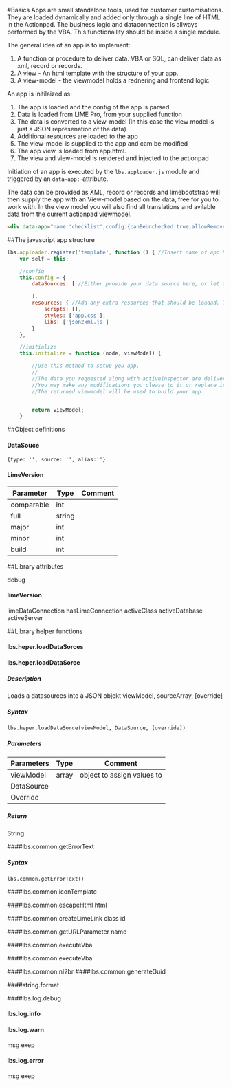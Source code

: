 #Basics
Apps are small standalone tools, used for customer customisations. They are loaded dynamically and added only through a single line of HTML in the Actionpad. The business logic and dataconnection is allways performed by the VBA. This functionallity should be inside a single module. 

The general idea of an app is to implement:

1. A function or procedure to deliver data. VBA or SQL, can deliver data as xml, record or records.
2. A view - An html template with the structure of your app.
3. A view-model - the viewmodel holds a rednering and frontend logic

An app is initilaized as:
1. The app is loaded and the config of the app is parsed
2. Data is loaded from LIME Pro, from your supplied function
3. The data is converted to a view-model (In this case the view model is just a JSON represenation of the data)
4. Additional resources are loaded to the app
5. The view-model is supplied to the app and cam be modified
6. The app view is loaded from app.html.
7. The view and view-model is rendered and injected to the actionpad 

Initiation of an app is executed by the `lbs.apploader.js` module and triggered by an `data-app:`-attribute.

The data can be provided as XML, record or records and limebootstrap will then supply the app with an View-model based on the data, free for you to work with. In the view model you will also find all translations and avilable data from the current actionpad viewmodel.   

```html
<div data-app="name:'checklist',config:{canBeUnchecked:true,allowRemove:true, canAddTask:true}} " ></div>
```

##The javascript app structure
	
```javascript
lbs.apploader.register('template', function () { //Insert name of app here
    var self = this;

    //config
    this.config = {
        dataSources: [ //Either provide your data source here, or let the user of your app supplie it

        ],
        resources: { //Add any extra resources that should be loadad. The paths are realtive your app folder, exept libs which are loaded from system/js/
            scripts: [],
            styles: ['app.css'],
            libs: ['json2xml.js']
        }
    },

    //initialize
    this.initialize = function (node, viewModel) {

        //Use this method to setup you app. 
        //
        //The data you requested along with activeInspector are delivered in the variable viewModel.
        //You may make any modifications you please to it or replace is with a entirely new one before returning it.
        //The returned viewmodel will be used to build your app.


        return viewModel;
    }

```

##Object definitions

#### DataSouce
 `{type: '', source: '', alias:''}`

#### LimeVersion
|Parameter|Type|Comment|
|---|---|---|
|comparable|int||
|full|string||
|major|int||
|minor|int||
|build|int||


##Library attributes

debug
#### limeVersion

limeDataConnection
hasLimeConnection
activeClass
activeDatabase
activeServer

##Library helper functions 

#### lbs.heper.loadDataSorces


#### lbs.heper.loadDataSorce

##### Description
Loads a datasources into a JSON objekt
viewModel, sourceArray, [override]

##### Syntax
`lbs.heper.loadDataSorce(viewModel, DataSource, [override])`

##### Parameters
|Parameters|Type|Comment|
|---|---|---|
|viewModel|array|object to assign values to|
|DataSource|||
|Override|||

##### Return
String

####lbs.common.getErrorText
##### Syntax
`lbs.common.getErrorText()`

####lbs.common.iconTemplate

####lbs.common.escapeHtml
html

####lbs.common.createLimeLink
class id

####lbs.common.getURLParameter
name

####lbs.common.executeVba

####lbs.common.executeVba

####lbs.common.nl2br
####lbs.common.generateGuid

####string.format

####lbs.log.debug

#### lbs.log.info

#### lbs.log.warn
msg exep

#### lbs.log.error
msg exep